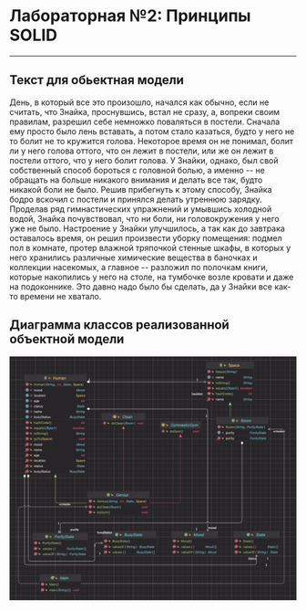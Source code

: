 # Лабораторная №2: Принципы SOLID

---

## Текст для обьектная модели

День, в который все это произошло, начался как обычно, если не считать, что Знайка, проснувшись, встал не сразу, а, вопреки своим правилам, разрешил себе немножко поваляться в постели. Сначала ему просто было лень вставать, а потом стало казаться, будто у него не то болит не то кружится голова. Некоторое время он не понимал, болит ли у него голова оттого, что он лежит в постели, или же он лежит в постели оттого, что у него болит голова. У Знайки, однако, был свой собственный способ бороться с головной болью, а именно -- не обращать на больше никакого внимания и делать все так, будто никакой боли не было. Решив прибегнуть к этому способу, Знайка бодро вскочил с постели и принялся делать утреннюю зарядку. Проделав ряд гимнастических упражнений и умывшись холодной водой, Знайка почувствовал, что ни боли, ни головокружения у него уже не было. Настроение у Знайки улучшилось, а так как до завтрака оставалось время, он решил произвести уборку помещения: подмел пол в комнате, протер влажной тряпочкой стенные шкафы, в которых у него хранились различные химические вещества в баночках и коллекции насекомых, а главное -- разложил по полочкам книги, которые накопились у него на столе, на тумбочке возле кровати и даже на подоконнике. Это давно надо было бы сделать, да у Знайки все как-то времени не хватало.

## Диаграмма классов реализованной объектной модели

<img src="diagram.png" style="width: max; heigth: auto;">